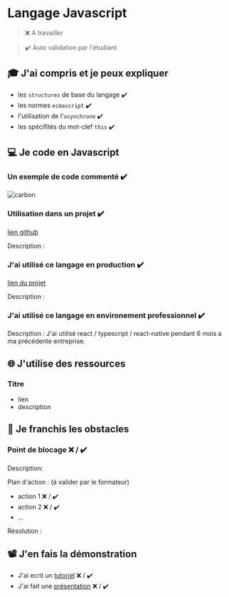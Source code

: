# Langage Javascript

> ❌ A travailler

> ✔️ Auto validation par l'étudiant

## 🎓 J'ai compris et je peux expliquer

- les `structures` de base du langage ✔️
- les normes `ecmascript` ✔️
- l'utilisation de l'`asynchrone`  ✔️
- les spécifités du mot-clef `this`  ✔️

## 💻 Je code en Javascript

### Un exemple de code commenté ✔️

![carbon](https://user-images.githubusercontent.com/71608249/225858549-695fed2c-9c1f-4eed-a152-ecd7863f00cf.png)


### Utilisation dans un projet  ✔️

[lien github](https://github.com/Lindow-N/todoapp)

Description :

### J'ai utilisé ce langage en production  ✔️

[lien du projet](https://lindow-n.github.io/todoapp/)

Description :

### J'ai utilisé ce langage en environement professionnel ✔️

Description :  J'ai utilisé react  / typescript / react-native pendant 6 mois a ma précédente entreprise. 

## 🌐 J'utilise des ressources

### Titre

- lien
- description

## 🚧 Je franchis les obstacles

### Point de blocage ❌ / ✔️

Description:

Plan d'action : (à valider par le formateur)

- action 1 ❌ / ✔️
- action 2 ❌ / ✔️
- ...

Résolution :

## 📽️ J'en fais la démonstration

- J'ai ecrit un [tutoriel](...) ❌ / ✔️
- J'ai fait une [présentation](...) ❌ / ✔️

